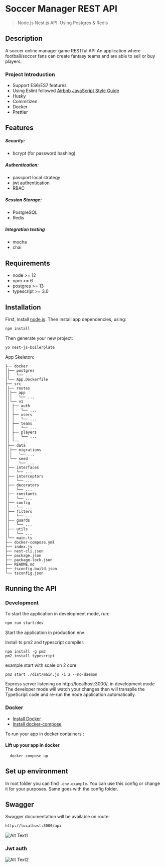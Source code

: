 # Soccer Manager REST API

> Node.js Nest.js API. Using Postgres & Redis

## Description
A soccer online manager game RESTful API 
An application where football/soccer fans can create fantasy teams and are able to sell or buy players.

### Project Introduction
- Support ES6/ES7 features
- Using Eslint followed [Airbnb JavaScript Style Guide](https://github.com/airbnb/javascript)
- Husky
- Commitizen
- Docker
- Prettier

## Features
##### Security:
- bcrypt (for password hashing)
##### Authentication:
- passport local strategy
- jwt authentication
- RBAC 
##### Session Storage:
- PostgreSQL
- Redis
##### Integration testing
- mocha
- chai

## Requirements

- node >= 12
- npm >= 6
- postgres >= 13
- typescript >= 3.0

## Installation

First, install [node.js](https://nodejs.org/).
Then install app dependencies, using:

```bash
npm install 
```

Then generate your new project:

```bash
yo nest-js-boilerplate
```

App Skeleton:

```
├── docker
│├── postgres
││   └── ...
│└── App.Dockerfile
├── src
│├── routes
││├── app
│││   └── ...
││└── v1
││ ├── auth
││ │   └── ...
││ ├── users
││ │   └── ...
││ ├── teams
││ │   └── ...
││ ├── players
││ │   └── ...
││ └── ...
│├── data
││├── migrations
│││   └── ...
││└── seed
││    └── ...
│├── interfaces
││   └── ...
│├── interceptors
││   └── ...
│├── decorators
││   └── ...
│├── constants
││   └── ...
│├── config
││   └── ...
│├── filters
││   └── ...
│├── guards
││   └── ...
│├── utils
││   └── ...
│└── main.ts
├── docker-compose.yml
├── index.js
├── nest-cli.json
├── package.json
├── package-lock.json
├── README.md
├── tsconfig.build.json
└── tsconfig.json

```

## Running the API
### Development
To start the application in development mode, run:

```bash
npm run start:dev
```

Start the application in production env:

Install ts pm2 and typescript compiler:
```
npm install -g pm2
pm2 install typescript
```

example start with scale on 2 core:
```
pm2 start ./dist/main.js -i 2 --no-daemon
```

Express server listening on http://localhost:3000/, in development mode
The developer mode will watch your changes then will transpile the TypeScript code and re-run the node application automatically.

### Docker

* [Install Docker](https://docs.docker.com/get-docker/)
* [Install docker-compose](https://docs.docker.com/compose/install/)

To run your app in docker containers :
 
#### Lift up your app in docker 
``` 
  docker-compose up 
```
  
## Set up environment
In root folder you can find `.env.example`. You can use this config or change it for your purposes.
Same goes with the config folder.

        
## Swagger
Swagger documentation will be available on route:
```bash
http://localhost:3000/api
```
![Alt Text1](https://media.giphy.com/media/XEUyeEL03IcaZYw6SB/giphy.gif)

### Jwt auth
![Alt Text2](https://media.giphy.com/media/QUKuolFMyd0WsNFIUH/giphy.gif)

